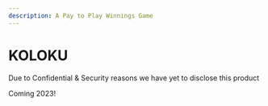 ```yaml
---
description: A Pay to Play Winnings Game
---
```


# KOLOKU

Due to Confidential & Security reasons we have yet to disclose this product

Coming 2023!
